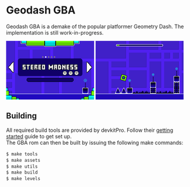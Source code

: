 # Geodash GBA
Geodash GBA is a demake of the popular platformer Geometry Dash. The implementation is still work-in-progress.

<img src="scrot1.png"> <img src="scrot2.png">

## Building
All required build tools are provided by devkitPro. Follow their [getting started](https://devkitpro.org/wiki/Getting_Started) guide to get set up.  
The GBA rom can then be built by issuing the following make commands:

```sh
$ make tools
$ make assets
$ make utils
$ make build 
$ make levels
```
